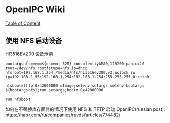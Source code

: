# OpenIPC Wiki
[Table of Content](../README.md)

使用 NFS 启动设备 
--------------------

HI3516EV200 设备示例

```
bootargsnfs=mem=${osmem:-32M} console=ttyAMA0,115200 panic=20 root=/dev/nfs rootfstype=nfs ip=dhcp nfsroot=192.168.1.254:/media/nfs/hi3516ev200,v3,nolock rw ip=192.168.1.55:192.168.1.254:192.168.1.254:255.255.255.0::eth0

nfsboot=tftp 0x42000000 uImage;setenv setargs setenv bootargs ${bootargsnfs};run setargs;bootm 0x42000000

run nfsboot
```

如何在不替换库存固件的情况下使用 NFS 和 TFTP 启动 OpenIPC(russian post):
https://habr.com/ru/companies/ruvds/articles/774482/

